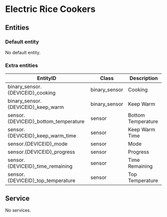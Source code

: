 # Electric Rice Cookers

## Entities
### Default entity
No default entity.

### Extra entities

EntityID | Class | Description
--- | --- | ---
binary_sensor.{DEVICEID}_cooking | binary_sensor | Cooking
binary_sensor.{DEVICEID}_keep_warm | binary_sensor | Keep Warm
sensor.{DEVICEID}_bottom_temperature | sensor | Bottom Temperature
sensor.{DEVICEID}_keep_warm_time | sensor | Keep Warm Time
sensor.{DEVICEID}_mode | sensor | Mode
sensor.{DEVICEID}_progress | sensor | Progress
sensor.{DEVICEID}_time_remaining | sensor | Time Remaining
sensor.{DEVICEID}_top_temperature | sensor | Top Temperature

## Service
No services.